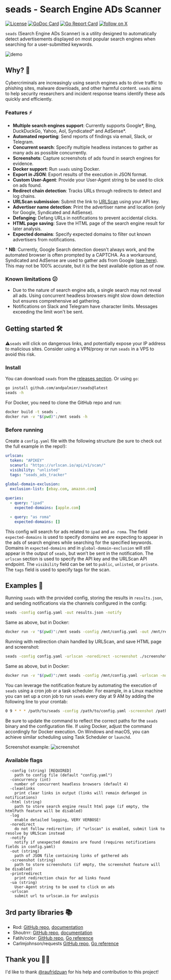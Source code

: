 # seads - Search Engine ADs Scanner

[![License](https://img.shields.io/badge/License-Apache%202.0-blue.svg)](https://opensource.org/licenses/Apache-2.0)
[![GoDoc Card](https://godoc.org/github.com/andpalmier/seads?status.svg)](https://godoc.org/github.com/andpalmier/seads)
[![Go Report Card](https://goreportcard.com/badge/github.com/andpalmier/seads)](https://goreportcard.com/report/github.com/andpalmier/seads)
[![follow on X](https://img.shields.io/twitter/follow/andpalmier?style=social&logo=x)](https://x.com/intent/follow?screen_name=andpalmier)

`seads` (Search Engine ADs Scanner) is a utility designed to automatically detect advertisements displayed on most popular search engines when searching for a user-submitted keywords.

![demo](https://github.com/andpalmier/seads/blob/main/img/seads.gif?raw=true)

## Why? 🤔

Cybercriminals are increasingly using search engines ads to drive traffic to phishing sites, malware downloads, and other harmful content. `seads` aims to help security researchers and incident response teams identify these ads quickly and efficiently.

### Features ⚡️

- **Multiple search engines support**: Currently supports Google*, Bing, DuckDuckGo, Yahoo, Aol, Syndicated* and AdSense*.
- **Automated reporting**: Send reports of findings via email, Slack, or Telegram.
- **Concurrent search**: Specify multiple headless instances to gather as many ads as possible concurrently.
- **Screenshots**: Capture screenshots of ads found in search engines for evidence.
- **Docker support**: Run `seads` using Docker.
- **Export in JSON**: Export results of the execution in JSON format.
- **Custom User-Agent**: Provide your User-Agent string to be used to click on ads found.
- **Redirect chain detection**: Tracks URLs through redirects to detect and log chains. 
- **URLScan submission**: Submit the link to [URLScan](https://urlscan.io) using your API key.
- **Advertiser name detection**: Print the advertiser name and location (only for Google, Syndicated and AdSense).
- **Defanging**: Defang URLs in notifications to prevent accidental clicks.
- **HTML page saving**: Save the HTML page of the search engine result for later analysis.
- **Expected domains**: Specify expected domains to filter out known advertisers from notifications.

\* **NB**: Currently, Google Search detection doesn't always work, and the automated browser is often prompted by a CAPTCHA. As a workaround, Syndicated and AdSense are used to gather ads from Google ([see here](https://support.google.com/adsense/answer/14201307)). This may not be 100% accurate, but it is the best available option as of now.

### Known limitations 😕
- Due to the nature of search engine ads, a single search may not reveal all ads. Using concurrent headless browsers might slow down detection but ensures comprehensive ad gathering.
- Notifications on Slack and Telegram have character limits. Messages exceeding the limit won't be sent.

## Getting started 🛠️

⚠️`seads` will click on dangerous links, and potentially expose your IP address to malicious sites. Consider using a VPN/proxy or run `seads` in a VPS to avoid this risk.

### Install

You can download `seads` from the [releases section](https://github.com/andpalmier/seads/releases).
Or using `go`:

```bash
go install github.com/andpalmier/seads@latest
seads -h
```

For Docker, you need to clone the GitHub repo and run:

```bash
docker build -t seads .
docker run -v "$(pwd)":/mnt seads -h
```

### Before running

Create a `config.yaml` file with the following structure (be sure to check out the full example in the repo!):

```yaml
urlscan:
  token: "APIKEY"
  scanurl: "https://urlscan.io/api/v1/scan/"
  visibility: "unlisted"
  tags: "seads_ads_tracker"

global-domain-exclusion:
  exclusion-list: [ebay.com, amazon.com]
  
queries:
  - query: "ipad"
    expected-domains: [apple.com]

  - query: "as roma"
    expected-domains: []
```

This config will search for ads related to `ipad` and `as roma`.
The field `expected-domains` is used to specify domains we are expecting to appear in the ads of search engines while searching for the specified keywords.
Domains in `expected-domains` and in `global-domain-exclusion` will still appear in the output of `seads`, but won’t be sent in the notification.
The `urlscan` section is used to specify the API key and the URLScan API endpoint. The `visibility` field can be set to `public`, `unlisted`, or `private`. The `tags` field is used to specify tags for the scan.

## Examples 📖

Running `seads` with the provided config, storing the results in `results.json`, and sending notifications via the channels configured in the config:

```bash
seads -config config.yaml -out results.json -notify
```

Same as above, but in Docker:

```bash
docker run -v "$(pwd)":/mnt seads -config /mnt/config.yaml -out /mnt/results.json -notify
```

Running with redirection chain handled by URLScan, and save HTML page and screenshot:

```bash
seads -config config.yaml -urlscan -noredirect -screenshot ./screenshots -html ./htmls
```

Same as above, but in Docker:

```bash
docker run -v "$(pwd)":/mnt seads -config /mnt/config.yaml -urlscan -noredirect -screenshot /mnt/screenshots -html /mnt/htmls
```

You can leverage the notification feature by automating the execution of `seads` using a cron job or a task scheduler.
For example, in a Linux machine you can set up a cron job to run `seads` every day at 9 AM by adding the following line to your crontab:

```bash
0 9 * * * /path/to/seads -config /path/to/config.yaml -screenshot /path/to/screenshots -notify
```

Be sure to update the command to reflect the correct paths for the `seads` binary and the configuration file.
If using Docker, adjust the command accordingly for Docker execution.
On Windows and macOS, you can achieve similar scheduling using Task Scheduler or `launchd`.

Screenshot example:
![screenshot](https://github.com/andpalmier/seads/blob/main/img/example-bing-ipad.png?raw=true)

### Available flags

```
  -config (string) [REQUIRED]
    path to config file (default "config.yaml")
  -concurrency (int)
    number of concurrent headless browsers (default 4)
  -cleanlinks
    print clear links in output (links will remain defanged in notifications)
  -html (string)
    path to store search engine result html page (if empty, the htmlPath feature will be disabled)
  -log
    enable detailed logging, VERY VERBOSE!
  -noredirect
    do not follow redirection; if "urlscan" is enabled, submit link to resolve by URLScan instead
  -notify
    notify if unexpected domains are found (requires notifications fields in config.yaml)
  -out (string)
    path of JSON file containing links of gathered ads
  -screenshot (string)
    path to store screenshots (if empty, the screenshot feature will be disabled)
  -printredirect
    print redirection chain for ad links found
  -ua (string)
    User-Agent string to be used to click on ads
  -urlscan
    submit url to urlscan.io for analysis
```

## 3rd party libraries 📚

- Rod: [GitHub repo](https://github.com/go-rod/rod), [documentation](https://go-rod.github.io/)
- Shoutrrr: [GitHub repo](https://github.com/containrrr/shoutrrr), [documentation](https://containrrr.dev/shoutrrr/v0.8/)
- Fatih/color: [GitHub repo](https://github.com/fatih/color), [Go reference](https://pkg.go.dev/github.com/fatih/color)
- Carlmjohnson/requests [GitHub repo](https://github.com/carlmjohnson/requests), [Go reference](https://pkg.go.dev/github.com/carlmjohnson/requests)

## Thank you 🙏🏻

I'd like to thank [@raufridzuan](https://github.com/raufridzuan) for his help and contribution to this project!
